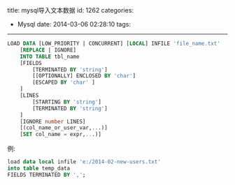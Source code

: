 title: mysql导入文本数据
id: 1262
categories:
  - Mysql
date: 2014-03-06 02:28:10
tags:
---

```sql
LOAD DATA [LOW_PRIORITY | CONCURRENT] [LOCAL] INFILE 'file_name.txt'
    [REPLACE | IGNORE]
    INTO TABLE tbl_name
    [FIELDS
        [TERMINATED BY 'string']
        [[OPTIONALLY] ENCLOSED BY 'char']
        [ESCAPED BY 'char' ]
    ]
    [LINES
        [STARTING BY 'string']
        [TERMINATED BY 'string']
    ]
    [IGNORE number LINES]
    [(col_name_or_user_var,...)]
    [SET col_name = expr,...)]
```

例:
```sql
load data local infile 'e:/2014-02-new-users.txt'
into table temp_data
FIELDS TERMINATED BY ',';
```
